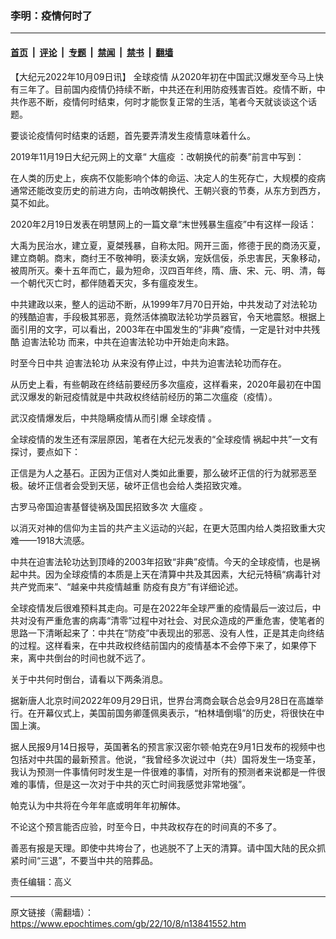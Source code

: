 ### 李明：疫情何时了

---

#### [首页](../../../..?n13841552) &nbsp;|&nbsp; [评论](../../../../../epoch-comment?n13841552) &nbsp;|&nbsp; [专题](../../../../../epoch-special?n13841552) &nbsp;|&nbsp; [禁闻](../../../../../epoch-news?n13841552) &nbsp;|&nbsp; [禁书](../../../../../books?n13841552) &nbsp;|&nbsp; [翻墙](https://github.com/gfw-breaker/nogfw/blob/master/README.md?n13841552)


<div class="post_content" id="artbody" itemprop="articleBody">
 <!-- article content begin -->
 <p>
  【大纪元2022年10月09日讯】
  <ok href="https://www.epochtimes.com/gb/tag/%E5%85%A8%E7%90%83%E7%96%AB%E6%83%85.html">
   全球疫情
  </ok>
  从2020年初在中国武汉爆发至今马上快有三年了。目前国内疫情仍持续不断，中共还在利用防疫残害百姓。疫情不断，中共作恶不断，疫情何时结束，何时才能恢复正常的生活，笔者今天就谈谈这个话题。
 </p>
 <p>
  要谈论疫情何时结束的话题，首先要弄清发生疫情意味着什么。
 </p>
 <p>
  2019年11月19日大纪元网上的文章“
  <ok href="https://www.epochtimes.com/gb/tag/%E5%A4%A7%E7%98%9F%E7%96%AB.html">
   大瘟疫
  </ok>
  ：改朝换代的前奏”前言中写到：
 </p>
 <p>
  在人类的历史上，疾病不仅能影响个体的命运、决定人的生死存亡，大规模的疫病通常还能改变历史的前进方向，击响改朝换代、王朝兴衰的节奏，从东方到西方，莫不如此。
 </p>
 <p>
  2020年2月19日发表在明慧网上的一篇文章“末世残暴生瘟疫”中有这样一段话：
 </p>
 <p>
  大禹为民治水，建立夏，夏桀残暴，自称太阳。网开三面，修德于民的商汤灭夏，建立商朝。商末，商纣王不敬神明，亵渎女娲，宠妖信佞，杀忠害民，天象移动，被周所灭。秦十五年而亡，最为短命，汉四百年终，隋、唐、宋、元、明、清，每一个朝代灭亡时，都伴随着天灾，多有瘟疫发生。
 </p>
 <p>
  中共建政以来，整人的运动不断，从1999年7月70日开始，中共发动了对法轮功的残酷迫害，手段极其邪恶，竟然活体摘取法轮功学员器官，令天地震怒。根据上面引用的文字，可以看出，2003年在中国发生的“非典”疫情，一定是针对中共残酷
  <ok href="https://www.epochtimes.com/gb/tag/%E8%BF%AB%E5%AE%B3%E6%B3%95%E8%BD%AE%E5%8A%9F.html">
   迫害法轮功
  </ok>
  而来，中共在迫害法轮功中开始走向末路。
 </p>
 <p>
  时至今日中共
  <ok href="https://www.epochtimes.com/gb/tag/%E8%BF%AB%E5%AE%B3%E6%B3%95%E8%BD%AE%E5%8A%9F.html">
   迫害法轮功
  </ok>
  从来没有停止过，中共为迫害法轮功而存在。
 </p>
 <p>
  从历史上看，有些朝政在终结前要经历多次瘟疫，这样看来，2020年最初在中国武汉爆发的新冠疫情就是中共政权终结前经历的第二次瘟疫（疫情）。
 </p>
 <p>
  武汉疫情爆发后，中共隐瞒疫情从而引爆
  <ok href="https://www.epochtimes.com/gb/tag/%E5%85%A8%E7%90%83%E7%96%AB%E6%83%85.html">
   全球疫情
  </ok>
  。
 </p>
 <p>
  全球疫情的发生还有深层原因，笔者在大纪元发表的“全球疫情 祸起中共”一文有探讨，要点如下：
 </p>
 <p>
  正信是为人之基石。正因为正信对人类如此重要，那么破坏正信的行为就邪恶至极。破坏正信者会受到天惩，破坏正信也会给人类招致灾难。
 </p>
 <p>
  古罗马帝国迫害基督徒祸及国民招致多次
  <ok href="https://www.epochtimes.com/gb/tag/%E5%A4%A7%E7%98%9F%E7%96%AB.html">
   大瘟疫
  </ok>
  。
 </p>
 <p>
  以消灭对神的信仰为主旨的共产主义运动的兴起，在更大范围内给人类招致重大灾难——1918大流感。
 </p>
 <p>
  中共在迫害法轮功达到顶峰的2003年招致“非典”疫情。今天的全球疫情，也是祸起中共。因为全球疫情的本质是上天在清算中共及其因素，大纪元特稿“病毒针对共产党而来”、“越亲中共疫情越重 防疫有良方”有详细论述。
 </p>
 <p>
  全球疫情发后很难预料其走向。可是在2022年全球严重的疫情最后一波过后，中共对没有严重危害的病毒“清零”过程中对社会、对民众造成的严重危害，使笔者的思路一下清晰起来了：中共在“防疫”中表现出的邪恶、没有人性，正是其走向终结的过程。这样看来，在中共政权终结前国内的疫情基本不会停下来了，如果停下来，离中共倒台的时间也就不远了。
 </p>
 <p>
  关于中共何时倒台，请看以下两条消息。
 </p>
 <p>
  据新唐人北京时间2022年09月29日讯，世界台湾商会联合总会9月28日在高雄举行。在开幕仪式上，美国前国务卿蓬佩奥表示，“柏林墙倒塌”的历史，将很快在中国上演。
 </p>
 <p>
  据人民报9月14日报导，英国著名的预言家汉密尔顿‧帕克在9月1日发布的视频中也包括对中共国的最新预言。他说，“我曾经多次说过中（共）国将发生一场变革，我认为预测一件事情何时发生是一件很难的事情，对所有的预测者来说都是一件很难的事情，但是这一次对于中共的灭亡时间我感觉非常地强”。
 </p>
 <p>
  帕克认为中共将在今年年底或明年年初解体。
 </p>
 <p>
  不论这个预言能否应验，时至今日，中共政权存在的时间真的不多了。
 </p>
 <p>
  善恶有报是天理。即使中共垮台了，也逃脱不了上天的清算。请中国大陆的民众抓紧时间“三退”，不要当中共的陪葬品。
 </p>
 <p>
  责任编辑：高义
 </p>
 <!-- article content end -->
 <div id="below_article_ad">
 </div>
</div>


---

原文链接（需翻墙）：https://www.epochtimes.com/gb/22/10/8/n13841552.htm